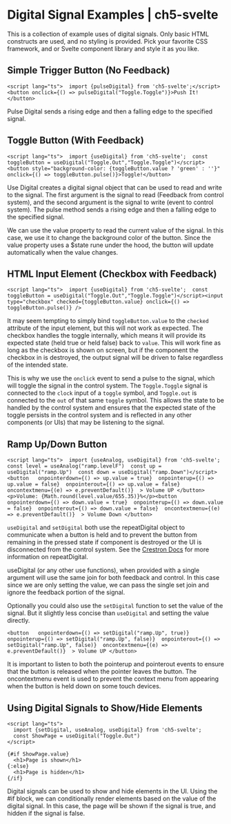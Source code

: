 # Digital Signal Examples | ch5-svelte

[]()

This is a collection of example uses of digital signals. Only basic HTML constructs are used, and no styling is provided. Pick your favorite CSS framework, and or Svelte component library and style it as you like.

[]()

## Simple Trigger Button (No Feedback)

    <script lang="ts">  import {pulseDigital} from 'ch5-svelte';</script><button onclick={() => pulseDigital("Toggle.Toggle")}>Push It!</button>
    

Pulse Digital sends a rising edge and then a falling edge to the specified signal.

[]()

## Toggle Button (With Feedback)

    <script lang="ts">  import {useDigital} from 'ch5-svelte';  const toggleButton = useDigital("Toggle.Out","Toggle.Toggle")</script><button style="background-color: {toggleButton.value ? 'green' : ''}" onclick={() => toggleButton.pulse()}>Toggle!</button>
    

Use Digital creates a digital signal object that can be used to read and write to the signal. The first argument is the signal to read (Feedback from control system), and the second argument is the signal to write (event to control system). The pulse method sends a rising edge and then a falling edge to the specified signal.

We can use the value property to read the current value of the signal. In this case, we use it to change the background color of the button. Since the value property uses a $state rune under the hood, the button will update automatically when the value changes.

[]()

## HTML Input Element (Checkbox with Feedback)

    <script lang="ts">  import {useDigital} from 'ch5-svelte';  const toggleButton = useDigital("Toggle.Out","Toggle.Toggle")</script><input type="checkbox" checked={toggleButton.value} onclick={() => toggleButton.pulse()} />
    

It may seem tempting to simply bind `toggleButton.value` to the `checked` attribute of the input element, but this will not work as expected. The checkbox handles the toggle internally, which means it will provide its expected state (held true or held false) back to `value`. This will work fine as long as the checkbox is shown on screen, but if the component the checkbox in is destroyed, the output signal will be driven to false regardless of the intended state.

This is why we use the `onclick` event to send a pulse to the signal, which will toggle the signal in the control system. The `Toggle.Toggle` signal is connected to the `clock` input of a `toggle` symbol, and `Toggle.out` is connected to the `out` of that same `toggle` symbol. This allows the state to be handled by the control system and ensures that the expected state of the toggle persists in the control system and is reflected in any other components (or UIs) that may be listening to the signal.

[]()

## Ramp Up/Down Button

    <script lang="ts">  import {useAnalog, useDigital} from 'ch5-svelte';  const level = useAnalog("ramp.levelF")  const up = useDigital("ramp.Up")  const down = useDigital("ramp.Down")</script><button   onpointerdown={() => up.value = true}  onpointerup={() => up.value = false}  onpointerout={() => up.value = false}  oncontextmenu={(e) => e.preventDefault()}  > Volume UP </button>  <p>Volume: {Math.round(level.value/655.35)}%</p><button   onpointerdown={() => down.value = true}  onpointerup={() => down.value = false}  onpointerout={() => down.value = false}  oncontextmenu={(e) => e.preventDefault()}  > Volume Down </button>
    

`useDigital` and `setDigital` both use the repeatDigital object to communicate when a button is held and to prevent the button from remaining in the pressed state if component is destroyed or the UI is disconnected from the control system. See the [Crestron Docs]() for more information on repeatDigital.

useDigital (or any other use functions), when provided with a single argument will use the same join for both feedback and control. In this case since we are only setting the value, we can pass the single set join and ignore the feedback portion of the signal.

Optionally you could also use the `setDigital` function to set the value of the signal. But it slightly less concise than `useDigital` and setting the value directly.

    <button   onpointerdown={() => setDigital("ramp.Up", true)}  onpointerup={() => setDigital("ramp.Up", false)}  onpointerout={() => setDigital("ramp.Up", false)}  oncontextmenu={(e) => e.preventDefault()}  > Volume UP </button>

It is important to listen to both the pointerup and pointerout events to ensure that the button is released when the pointer leaves the button. The oncontextmenu event is used to prevent the context menu from appearing when the button is held down on some touch devices.

[]()

## Using Digital Signals to Show/Hide Elements

    <script lang="ts">
      import {setDigital, useAnalog, useDigital} from 'ch5-svelte';
      const ShowPage = useDigital("Toggle.Out")
    </script>

    {#if ShowPage.value}
      <h1>Page is shown</h1>
    {:else}
      <h1>Page is hidden</h1>
    {/if}

Digital signals can be used to show and hide elements in the UI. Using the #if block, we can conditionally render elements based on the value of the digital signal. In this case, the page will be shown if the signal is true, and hidden if the signal is false.
